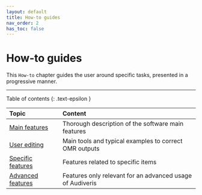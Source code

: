 ```yaml
---
layout: default
title: How-to guides
nav_order: 2
has_toc: false
---
```


# How-to guides

This `How-to` chapter guides the user around specific tasks,
presented in a progressive manner.

---
Table of contents
{: .text-epsilon }

| Topic | Content |
| :--- | :--- |
| [Main features](./main/README.md) | Thorough description of the software main features |
| [User editing](./ui/README.md) | Main tools and typical examples to correct OMR outputs |
| [Specific features](./specific/README.md) | Features related to specific items |
| [Advanced features](./advanced/README.md) | Features only relevant for an advanced usage of Audiveris |

